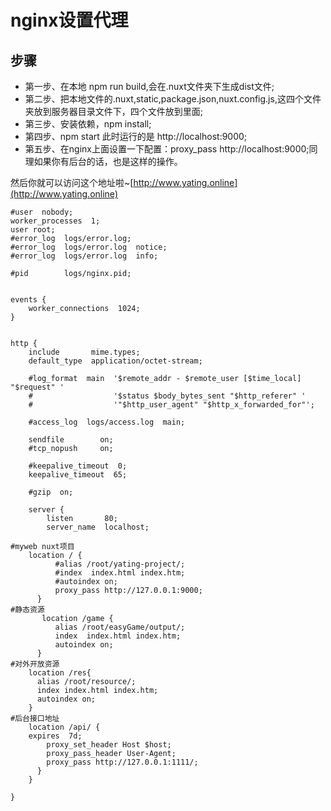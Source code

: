 # nginx设置代理

## 步骤

- 第一步、在本地 npm run build,会在.nuxt文件夹下生成dist文件;
- 第二步、把本地文件的.nuxt,static,package.json,nuxt.config.js,这四个文件夹放到服务器目录文件下，四个文件放到里面;
- 第三步、安装依赖，npm install;
- 第四步、npm start 此时运行的是 http://localhost:9000;
- 第五步、在nginx上面设置一下配置：proxy_pass http://localhost:9000;同理如果你有后台的话，也是这样的操作。

然后你就可以访问这个地址啦~[http://www.yating.online](http://www.yating.online)


```nginx
#user  nobody;
worker_processes  1;
user root;
#error_log  logs/error.log;
#error_log  logs/error.log  notice;
#error_log  logs/error.log  info;

#pid        logs/nginx.pid;


events {
    worker_connections  1024;
}


http {
    include       mime.types;
    default_type  application/octet-stream;

    #log_format  main  '$remote_addr - $remote_user [$time_local] "$request" '
    #                  '$status $body_bytes_sent "$http_referer" '
    #                  '"$http_user_agent" "$http_x_forwarded_for"';

    #access_log  logs/access.log  main;

    sendfile        on;
    #tcp_nopush     on;

    #keepalive_timeout  0;
    keepalive_timeout  65;

    #gzip  on;

    server {
        listen       80;
        server_name  localhost;

#myweb nuxt项目
	location / {
          #alias /root/yating-project/;
          #index  index.html index.htm;
          #autoindex on;
          proxy_pass http://127.0.0.1:9000;
      }
#静态资源
       location /game {
          alias /root/easyGame/output/;
          index  index.html index.htm;
          autoindex on;
      }
#对外开放资源
	location /res{
	  alias /root/resource/;
	  index index.html index.htm;
	  autoindex on;
	}
#后台接口地址
	location /api/ {
	expires  7d;
        proxy_set_header Host $host;
        proxy_pass_header User-Agent;
        proxy_pass http://127.0.0.1:1111/;
      }
    }

}
```

